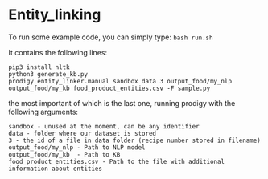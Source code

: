 # Entity_linking

To run some example code, you can simply type:
`bash run.sh`

It contains the following lines:
```
pip3 install nltk
python3 generate_kb.py
prodigy entity_linker.manual sandbox data 3 output_food/my_nlp output_food/my_kb food_product_entities.csv -F sample.py
``` 
the most important of which is the last one, running prodigy with the following arguments:

```entity_linker.manual - type of task
sandbox - unused at the moment, can be any identifier
data - folder where our dataset is stored
3 - the id of a file in data folder (recipe number stored in filename)
output_food/my_nlp - Path to NLP model
output_food/my_kb  - Path to KB
food_product_entities.csv - Path to the file with additional information about entities
```
